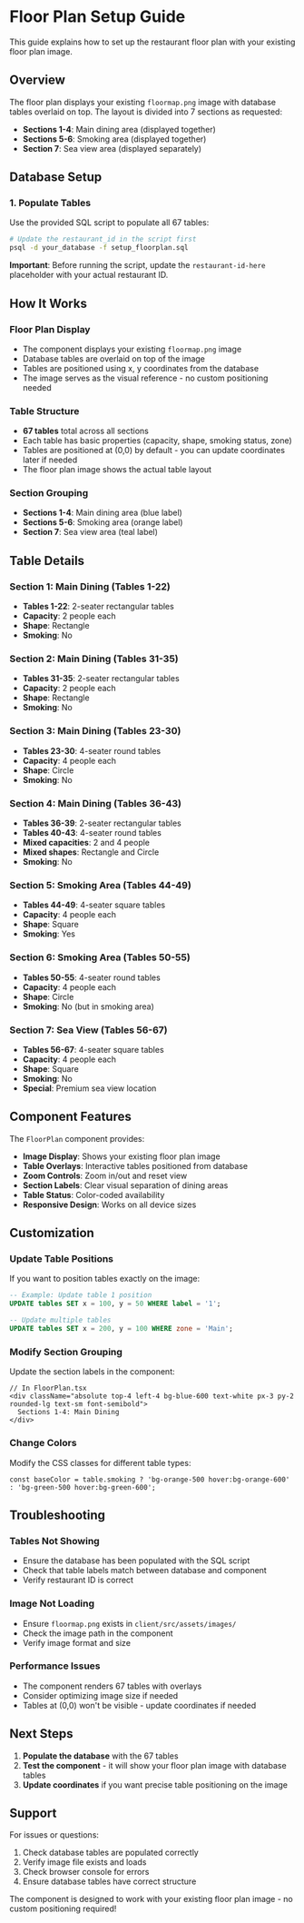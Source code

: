 # Floor Plan Setup Guide

This guide explains how to set up the restaurant floor plan with your existing floor plan image.

## Overview

The floor plan displays your existing `floormap.png` image with database tables overlaid on top. The layout is divided into 7 sections as requested:

- **Sections 1-4**: Main dining area (displayed together)
- **Sections 5-6**: Smoking area (displayed together) 
- **Section 7**: Sea view area (displayed separately)

## Database Setup

### 1. Populate Tables

Use the provided SQL script to populate all 67 tables:

```bash
# Update the restaurant_id in the script first
psql -d your_database -f setup_floorplan.sql
```

**Important**: Before running the script, update the `restaurant-id-here` placeholder with your actual restaurant ID.

## How It Works

### Floor Plan Display
- The component displays your existing `floormap.png` image
- Database tables are overlaid on top of the image
- Tables are positioned using x, y coordinates from the database
- The image serves as the visual reference - no custom positioning needed

### Table Structure
- **67 tables** total across all sections
- Each table has basic properties (capacity, shape, smoking status, zone)
- Tables are positioned at (0,0) by default - you can update coordinates later if needed
- The floor plan image shows the actual table layout

### Section Grouping
- **Sections 1-4**: Main dining area (blue label)
- **Sections 5-6**: Smoking area (orange label) 
- **Section 7**: Sea view area (teal label)

## Table Details

### Section 1: Main Dining (Tables 1-22)
- **Tables 1-22**: 2-seater rectangular tables
- **Capacity**: 2 people each
- **Shape**: Rectangle
- **Smoking**: No

### Section 2: Main Dining (Tables 31-35)
- **Tables 31-35**: 2-seater rectangular tables
- **Capacity**: 2 people each
- **Shape**: Rectangle
- **Smoking**: No

### Section 3: Main Dining (Tables 23-30)
- **Tables 23-30**: 4-seater round tables
- **Capacity**: 4 people each
- **Shape**: Circle
- **Smoking**: No

### Section 4: Main Dining (Tables 36-43)
- **Tables 36-39**: 2-seater rectangular tables
- **Tables 40-43**: 4-seater round tables
- **Mixed capacities**: 2 and 4 people
- **Mixed shapes**: Rectangle and Circle
- **Smoking**: No

### Section 5: Smoking Area (Tables 44-49)
- **Tables 44-49**: 4-seater square tables
- **Capacity**: 4 people each
- **Shape**: Square
- **Smoking**: Yes

### Section 6: Smoking Area (Tables 50-55)
- **Tables 50-55**: 4-seater round tables
- **Capacity**: 4 people each
- **Shape**: Circle
- **Smoking**: No (but in smoking area)

### Section 7: Sea View (Tables 56-67)
- **Tables 56-67**: 4-seater square tables
- **Capacity**: 4 people each
- **Shape**: Square
- **Smoking**: No
- **Special**: Premium sea view location

## Component Features

The `FloorPlan` component provides:

- **Image Display**: Shows your existing floor plan image
- **Table Overlays**: Interactive tables positioned from database
- **Zoom Controls**: Zoom in/out and reset view
- **Section Labels**: Clear visual separation of dining areas
- **Table Status**: Color-coded availability
- **Responsive Design**: Works on all device sizes

## Customization

### Update Table Positions
If you want to position tables exactly on the image:

```sql
-- Example: Update table 1 position
UPDATE tables SET x = 100, y = 50 WHERE label = '1';

-- Update multiple tables
UPDATE tables SET x = 200, y = 100 WHERE zone = 'Main';
```

### Modify Section Grouping
Update the section labels in the component:

```tsx
// In FloorPlan.tsx
<div className="absolute top-4 left-4 bg-blue-600 text-white px-3 py-2 rounded-lg text-sm font-semibold">
  Sections 1-4: Main Dining
</div>
```

### Change Colors
Modify the CSS classes for different table types:

```tsx
const baseColor = table.smoking ? 'bg-orange-500 hover:bg-orange-600' : 'bg-green-500 hover:bg-green-600';
```

## Troubleshooting

### Tables Not Showing
- Ensure the database has been populated with the SQL script
- Check that table labels match between database and component
- Verify restaurant ID is correct

### Image Not Loading
- Ensure `floormap.png` exists in `client/src/assets/images/`
- Check the image path in the component
- Verify image format and size

### Performance Issues
- The component renders 67 tables with overlays
- Consider optimizing image size if needed
- Tables at (0,0) won't be visible - update coordinates if needed

## Next Steps

1. **Populate the database** with the 67 tables
2. **Test the component** - it will show your floor plan image with database tables
3. **Update coordinates** if you want precise table positioning on the image

## Support

For issues or questions:
1. Check database tables are populated correctly
2. Verify image file exists and loads
3. Check browser console for errors
4. Ensure database tables have correct structure

The component is designed to work with your existing floor plan image - no custom positioning required!

